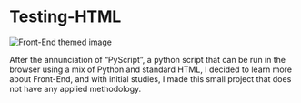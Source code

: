 # Testing-HTML
<!DOCTYPE html>
<html lang="en">
    <body>
        <section>
            <img src="https://www.datocms-assets.com/14946/1590690690-front-end.jpg" alt="Front-End themed image" max-width: "500px" margin: "5px">
            <br>
            <p text-align: "justify" max-width: "500px" padding: "5px">After the annunciation of “PyScript”, a python script that can be run in the browser using a mix of Python and standard HTML, I decided to learn more about Front-End, and with initial studies, I made this small project that does not have any applied methodology.
            </p>
        </section>
    </body>
</html>
